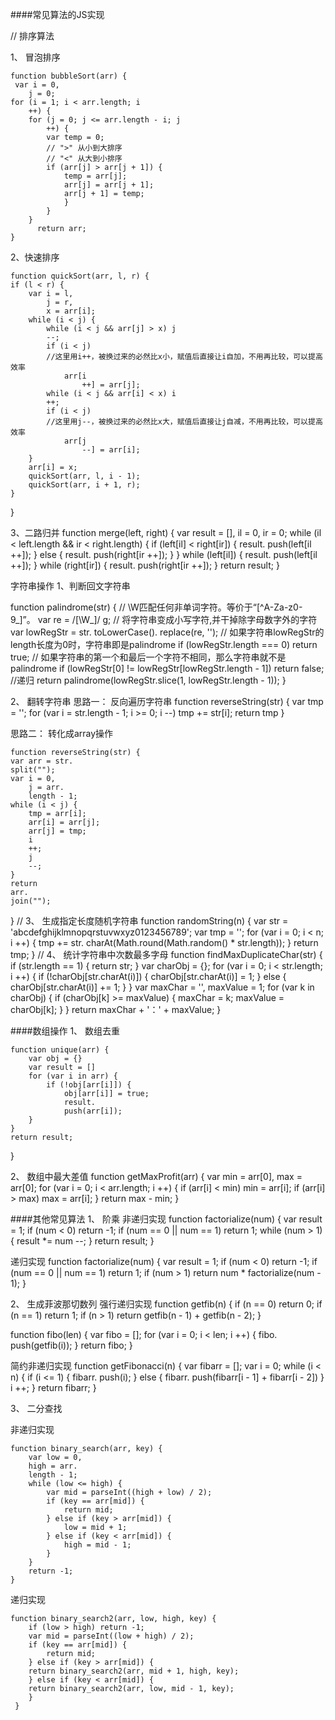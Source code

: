 ####常见算法的JS实现

// 排序算法

1、 冒泡排序

    function bubbleSort(arr) {
     var i = 0,
        j = 0;
    for (i = 1; i < arr.length; i
        ++) {
        for (j = 0; j <= arr.length - i; j
            ++) {
            var temp = 0;
            // ">" 从小到大排序
            // "<" 从大到小排序
            if (arr[j] > arr[j + 1]) {
                temp = arr[j];
                arr[j] = arr[j + 1];
                arr[j + 1] = temp;
                }
            }
        }
          return arr;
    }


2、快速排序

    function quickSort(arr, l, r) {
    if (l < r) {
        var i = l,
            j = r,
            x = arr[i];
        while (i < j) {
            while (i < j && arr[j] > x) j
            --;
            if (i < j)
            //这里用i++，被换过来的必然比x小，赋值后直接让i自加，不用再比较，可以提高效率
                arr[i
                    ++] = arr[j];
            while (i < j && arr[i] < x) i
            ++;
            if (i < j)
            //这里用j--，被换过来的必然比x大，赋值后直接让j自减，不用再比较，可以提高效率
                arr[j
                    --] = arr[i];
        }
        arr[i] = x;
        quickSort(arr, l, i - 1);
        quickSort(arr, i + 1, r);
    }
}

3、二路归并
    function merge(left, right) {
    var result = [],
        il = 0,
        ir = 0;
    while (il < left.length && ir < right.length) {
        if (left[il] < right[ir]) {
            result.
            push(left[il
                ++]);
        } else {
            result.
            push(right[ir
                ++]);
        }
    }
    while (left[il]) {
        result.
        push(left[il
            ++]);
    }
    while (right[ir]) {
        result.
        push(right[ir
            ++]);
    }
    return
    result;
}

字符串操作
1、判断回文字符串

function palindrome(str) {
    // \W匹配任何非单词字符。等价于“[^A-Za-z0-9_]”。
    var re = /[\W_]/
    g;
    // 将字符串变成小写字符,并干掉除字母数字外的字符
    var lowRegStr = str.
    toLowerCase().
    replace(re, '');
    // 如果字符串lowRegStr的length长度为0时，字符串即是palindrome
    if (lowRegStr.length === 0) return
    true;
    // 如果字符串的第一个和最后一个字符不相同，那么字符串就不是palindrome
    if (lowRegStr[0] != lowRegStr[lowRegStr.length - 1]) return
    false;
    //递归
    return
    palindrome(lowRegStr.slice(1, lowRegStr.length - 1));
}

2、 翻转字符串
思路一： 反向遍历字符串
function
reverseString(str) {
    var tmp = '';
    for (var i = str.length - 1; i >= 0; i
        --) tmp += str[i];
    return
    tmp
}

思路二： 转化成array操作

    function reverseString(str) {
    var arr = str.
    split("");
    var i = 0,
        j = arr.
        length - 1;
    while (i < j) {
        tmp = arr[i];
        arr[i] = arr[j];
        arr[j] = tmp;
        i
        ++;
        j
        --;
    }
    return
    arr.
    join("");
}
// 3、 生成指定长度随机字符串
function
randomString(n) {
    var str = 'abcdefghijklmnopqrstuvwxyz0123456789';
    var tmp = '';
    for (var i = 0; i < n; i
        ++) {
        tmp += str.
        charAt(Math.round(Math.random() * str.length));
    }
    return
    tmp;
}
// 4、 统计字符串中次数最多字母
function
findMaxDuplicateChar(str) {
    if (str.length == 1) {
        return
        str;
    }
    var charObj = {};
    for (var i = 0; i < str.length; i
        ++) {
        if (!charObj[str.charAt(i)]) {
            charObj[str.charAt(i)] = 1;
        } else {
            charObj[str.charAt(i)] += 1;
        }
    }
    var maxChar = '',
        maxValue = 1;
    for (var k in charObj) {
        if (charObj[k] >= maxValue) {
            maxChar = k;
            maxValue = charObj[k];
        }
    }
    return maxChar + '：' + maxValue;
}

####数组操作
1、 数组去重

    function unique(arr) {
        var obj = {}
        var result = []
        for (var i in arr) {
            if (!obj[arr[i]]) {
                obj[arr[i]] = true;
                result.
                push(arr[i]);
        }
    }
    return result;
}

2、 数组中最大差值
function getMaxProfit(arr) {
    var min = arr[0],
        max = arr[0];
    for (var i = 0; i < arr.length; i
        ++) {
        if (arr[i] < min) min = arr[i];
        if (arr[i] > max) max = arr[i];
    }
    return
    max - min;
}

####其他常见算法
1、 阶乘
非递归实现
    function factorialize(num) {
    var result = 1;
    if (num < 0) return -1;
    if (num == 0 || num == 1) return
    1;
    while (num > 1) {
        result *= num
        --;
    }
    return
    result;
}

递归实现
    function factorialize(num) {
    var result = 1;
    if (num < 0) return -1;
    if (num == 0 || num == 1) return
    1;
    if (num > 1) return
    num * factorialize(num - 1);
}

2、 生成菲波那切数列
强行递归实现
function getfib(n) {
    if (n == 0) return
    0;
    if (n == 1) return
    1;
    if (n > 1) return
    getfib(n - 1) + getfib(n - 2);
}

function fibo(len) {
    var fibo = [];
    for (var i = 0; i < len; i
        ++) {
        fibo.
        push(getfib(i));
    }
    return
    fibo;
}

简约非递归实现
    function getFibonacci(n) {
    var fibarr = [];
    var i = 0;
    while (i < n) {
        if (i <= 1) {
            fibarr.
            push(i);
        } else {
            fibarr.
            push(fibarr[i - 1] + fibarr[i - 2])
        }
        i
        ++;
    }
    return fibarr;
}

3、 二分查找

非递归实现

    function binary_search(arr, key) {
        var low = 0,
        high = arr.
        length - 1;
        while (low <= high) {
            var mid = parseInt((high + low) / 2);
            if (key == arr[mid]) {
                return mid;
            } else if (key > arr[mid]) {
                low = mid + 1;
            } else if (key < arr[mid]) {
                high = mid - 1;
            }
        }
        return -1;
    }

递归实现

    function binary_search2(arr, low, high, key) {
        if (low > high) return -1;
        var mid = parseInt((low + high) / 2);
        if (key == arr[mid]) {
            return mid;
        } else if (key > arr[mid]) {
        return binary_search2(arr, mid + 1, high, key);
        } else if (key < arr[mid]) {
        return binary_search2(arr, low, mid - 1, key);
        }
     }